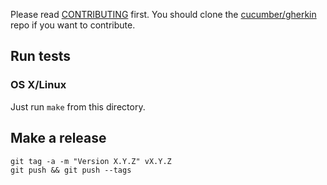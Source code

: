 Please read [CONTRIBUTING](https://github.com/cucumber/gherkin/blob/main/CONTRIBUTING.md) first.
You should clone the [cucumber/gherkin](https://github.com/cucumber/gherkin) repo if you want
to contribute.

## Run tests

### OS X/Linux

Just run `make` from this directory.

## Make a release

    git tag -a -m "Version X.Y.Z" vX.Y.Z
    git push && git push --tags
